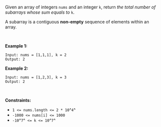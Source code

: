 Given an array of integers `nums` and an integer `k`, return *the total
number of subarrays whose sum equals to* `k`.

A subarray is a contiguous **non-empty** sequence of elements within an
array.

 

**Example 1:**

    Input: nums = [1,1,1], k = 2
    Output: 2

**Example 2:**

    Input: nums = [1,2,3], k = 3
    Output: 2

 

**Constraints:**

-   `1 <= nums.length <= 2 * 10`^`4`^
-   `-1000 <= nums[i] <= 1000`
-   `-10`^`7`^` <= k <= 10`^`7`^

